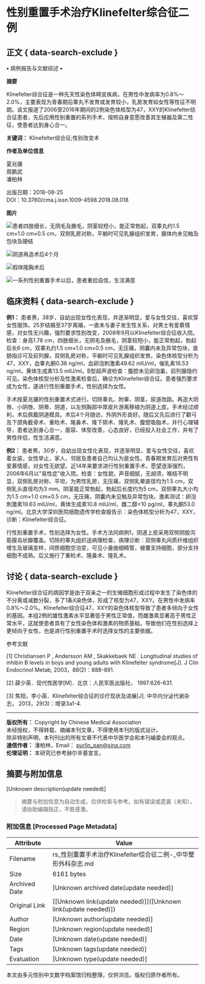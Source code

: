 # 性别重置手术治疗Klinefelter综合征二例

## 正文 { data-search-exclude }


**•** 病例报告与文献综述 **•**

**摘要**

Klinefelter综合征是一种先天性染色体畸变疾病，在男性中发病率为0.8%～2.0%，主要表现为青春期后睾丸不发育或发育较小，乳房发育如女性等性征不明朗。该文报道了2006至2016年期间的2例染色体核型为47，XXY的Klinefelter综合征患者，先后应用性别重置的系列手术，按照自身意愿改善其生殖器及第二性征，使患者达到身心合一。

**关键词：** Klinefelter综合征;性别改变术

**作者及单位信息**

夏兆骥  
周鹏武  
潘柏林  

出版日期：2018-08-25  
DOI：10.3760/cma.j.issn.1009-4598.2018.08.018  

**图片**

![患者四肢细长，无阴毛及腋毛，阴茎较短小，能正常勃起，双睾丸约1.5 cm×1.0 cm×0.5 cm，双侧乳房对称，平躺时可见乳腺组织发育，腺体内未见触及包块及硬结](data:image/svg+xml;base64,PHN2ZyB3aWR0aD0iMTYiIGhlaWdodD0iMTMiIHZpZXdCb3g9IjAgMCAxNiAxMyIgZmlsbD0ibm9uZSIgeG1sbnM9Imh0dHA6Ly93d3cudzMub3JnLzIwMDAvc3ZnIj4KPGcgY2xpcC1wYXRoPSJ1cmwoI2NsaXAwXzI2XzQ0MzE0KSI+CjxwYXRoIGQ9Ik0xNSAxM0gxQzAuNCAxMyAwIDEyLjYgMCAxMlYxQzAgMC40IDAuNCAwIDEgMEgxNUMxNS42IDAgMTYgMC40IDE2IDFWMTJDMTYgMTIuNiAxNS42IDEzIDE1IDEzWk0xIDFWMTJIMTVWMUgxWk0xIDAuNFV1IWIuRU5vTQZWIW5vdAIDIGIUQXIuDHXZFmxzMGwwLmJlcHJlczAWYi5IYXVhcmFxeHQ8bGicaCwgIjkwIFgiFT1tEhMZcmFydGxvbG5vdA==)

![阴道再造术后4个月](https://rs.yiigle.com/1d79b0b2-3077-4b23-b478-436d8cb84338)

![假体隆胸术后](https://rs.yiigle.com/ad25ed3e-6d59-4927-a63b-9c3bcba63ef0)

![一系列性别重置手术以后，患者重拾自信，生活满意](https://rs.yiigle.com/8e5d8480-cc7d-45b6-81fb-951aaa2b170c)

## 临床资料 { data-search-exclude }

**例1：** 患者男，38岁，自幼出现女性化表现，并逐渐明显，爱与女性交往，喜欢穿女性服饰。25岁结婚至37岁离婚，一直未与妻子发生性关系，对男士有爱慕情感，对女性无兴趣，强烈要求性别改变，2008年9月以Klinefelter综合征收入院。检查：身高1.78 cm，四肢细长，无阴毛及腋毛，阴茎较短小，能正常勃起，勃起后长6 cm，双睾丸约1.5 cm×1.0 cm×0.5 cm，无压痛，阴囊内未及异常包块，直肠指诊可及前列腺，双侧乳房对称，平躺时可见乳腺组织发育。染色体核型分析为47，XXY，血睾丸酮0.38 ng/ml，血卵泡刺激素49.62 mlU/ml，催乳素16.53 ng/ml，黄体生成素13.5 mlU/ml。B型超声波检查：腹腔未见卵泡巢，前列腺隐约可见。染色体核型分析及性激素检查后，确诊为Klinefelter综合征。患者强烈要求成为女性，遂进行性别重置手术，性别选择为女性。

手术按夏兆骥的性别重置术式进行。切除睾丸、附睾、阴茎，尿道改路。再造大阴唇、小阴唇、阴蒂、阴道，以左侧胸部中厚皮片游离移植为阴道上皮。手术经过顺利，术后佩戴阴道模具。术后4个月随访，外阴外形良好。随后又先后进行了颧弓及下颌角截骨术、重睑术、隆鼻术、隆下颏术、隆乳术、腹壁吸脂术，并行心理辅导，患者达到身心合一，面容、体型改善，心态良好，已经投入社会工作，并有了男性伴侣，性生活满意。

**例2：** 患者男，30岁，自幼出现女性化表现，并逐渐明显，爱与女性交往，喜欢着女装，女性举止，家人、邻居及患者自己均认为是女性。青春期发育后对男性有爱慕情感，对女性无欲望。近14年来要求进行性别重置手术，愿望逐渐强烈，2006年6月以"易性症"收入院。检查：女性貌，声音细腻，无胡须，喉结不明显，双侧乳房对称、平坦，为男性乳房，无压痛，双侧乳晕直径均为1.5 cm，双侧乳头直径均为3 mm。阴茎能正常勃起，勃起后长度约为5 cm，双侧睾丸大小均为1.5 cm×1.0 cm×0.5 cm，无压痛，阴囊内未见触及异常包块。激素测试：卵泡刺激素19.63 mlU/ml，黄体生成素10.8 mlU/ml，雌二醇<10 pg/ml，睾丸酮53.0 ng/ml。北京大学深圳医院细胞遗传学检查报告示：染色体核型分析为47，XXY，诊断：Klinefelter综合征。

行性别重置手术，性别选择为女性。手术方法同病例1，阴道上皮采用双侧阴股沟筋膜岛状瓣覆盖。切除的睾丸组织送病理检查，病理诊断：双侧睾丸间质纤维组织增生及玻璃变样，间质细胞空泡变，可见小量曲细精管，被覆支持细胞，部分支持细胞不成熟。后又施行了重睑术、隆鼻术、隆乳术。

## 讨论 { data-search-exclude }

Klinefelter综合征的病因学是由于双亲之一的生殖细胞形成过程中发生了染色体的不分离或减数分裂，多了1条X染色体，形成了核型为47，XXY。在男性中发病率0.8%～2.0%。Klinefelter综合征47，XXY的染色体核型导致了患者多倾向于女性的基因。本组2例的雄性激素水平显著低于男性正常值，而雌激素显著高于男性正常水平，这就使患者具有了女性染色体和激素的物质基础，导致他们在性别选择上更倾向于女性，也是进行性别重置手术时选择女性的主要依据。

参考文献

[1] Christiansen P , Andersson AM , Skakkebaek NE . Longitudinal studies of inhibin B levels in boys and young adults with Klinefelter syndrome[J]. J Clin Endocrinol Metab, 2003，88(2)：888-891.

[2] 薛少英．现代性医学[M]．北京：人民军医出版社， 1997:626-631.

[3] 焦阳，李小英．Klinefelter综合征的诊疗现状及进展[J]. 中华内分泌代谢杂志， 2013，29(3)：增录3a1-4.

---
 
**版权所有：** Copyright by Chinese Medical Association  
未经授权，不得转载、摘编本刊文章，不得使用本刊的版式设计。  
除非特别声明，本刊刊出的所有文章不代表中华医学会和本刊编委会的观点。  
**通信作者：** 潘柏林，Email： [purlin_pan@sina.com](mailto:purlin_pan@sina.com)  
**伦理证明：** 本研究已参考赫尔辛基宣言。
<!-- tcd_original_link https://rs.yiigle.com/cmaid/1061672 -->


## 摘要与附加信息

<!-- tcd_abstract -->
[Unknown description(update needed)]
<!-- tcd_abstract_end -->

> 摘要与附加信息为自动生成，仅供检索与参考。如有错误或遗漏（未知），请协助编辑指正，不胜感激。

### 附加信息 [Processed Page Metadata]

| Attribute       | Value                                  |
|-----------------|----------------------------------------|
| Filename        | rs_性别重置手术治疗Klinefelter综合征二例-_中华整形外科杂志.md                             |
| Size            | 6161 bytes                           |
| Archived Date   | [Unknown archived date(update needed)]                             |
| Original Link   | [[Unknown link(update needed)]]([Unknown link(update needed)])                       |
| Author          | [Unknown author(update needed)]                               |
| Region          | [Unknown region(update needed)]                               |
| Date            | [Unknown date(update needed)]                                 |
| Tags            | [Unknown tags(update needed)]                                 |
| Evaluation            | [Unknown type(update needed)]                                 |
<!-- tcd_table_end -->

本文由多元性别中文数字档案馆归档整理，仅供浏览。版权归原作者所有。
